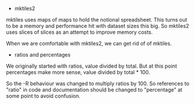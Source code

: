 - mktiles2

mktiles uses maps of maps to hold the notional spreadsheet.
This turns out to be a memory and performance hit with dataset sizes this big.
So mktiles2 uses slices of slices as an attempt to improve memory costs.

When we are comfortable with mktiles2, we can get rid of of mktiles.

- ratios and percentages

We originally started with ratios, value divided by total.
But at this point percentages make more sense, value divided by total \* 100.

So the -R behaviour was changed to multiply ratios by 100.
So references to "ratio" in code and documentation should be changed to "percentage"
at some point to avoid confusion.
